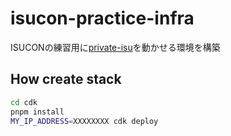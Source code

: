 # isucon-practice-infra

ISUCONの練習用に[private-isu](https://github.com/catatsuy/private-isu)を動かせる環境を構築

## How create stack
```bash
cd cdk
pnpm install
MY_IP_ADDRESS=XXXXXXXX cdk deploy
```